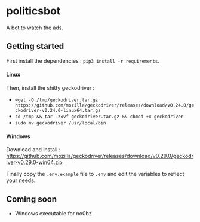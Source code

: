 # politicsbot

A bot to watch the ads.

## Getting started

First install the dependencies : `pip3 install -r requirements`.

#### Linux

Then, install the shitty geckodriver : 
* `wget -O /tmp/geckodriver.tar.gz https://github.com/mozilla/geckodriver/releases/download/v0.24.0/geckodriver-v0.24.0-linux64.tar.gz`
* `cd /tmp && tar -zxvf geckodriver.tar.gz && chmod +x geckodriver`
* `sudo mv geckodriver /usr/local/bin`

#### Windows

Download and install : https://github.com/mozilla/geckodriver/releases/download/v0.29.0/geckodriver-v0.29.0-win64.zip

Finally copy the `.env.example` file to `.env` and edit the variables to reflect your needs.

## Coming soon

- Windows executable for no0bz
